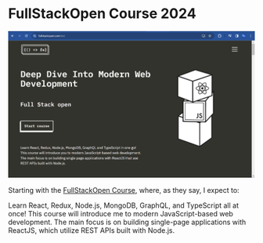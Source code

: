 # FullStackOpen Course 2024

![FullStackOpen Website Picture](resources/image.png)

Starting with the [FullStackOpen Course](https://fullstackopen.com/en/), where, as they say, I expect to:

Learn React, Redux, Node.js, MongoDB, GraphQL, and TypeScript all at once! This course will introduce me to modern JavaScript-based web development. The main focus is on building single-page applications with ReactJS, which utilize REST APIs built with Node.js.